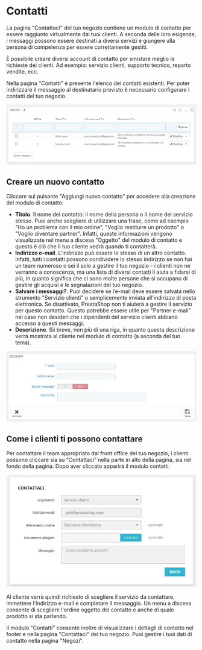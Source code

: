 # Contatti

La pagina "Contattaci" del tuo negozio contiene un modulo di contatto per essere raggiunto virtualmente dai tuoi clienti. A seconda delle loro esigenze, i messaggi possono essere destinati a diversi servizi e giungere alla persona di competenza per essere correttamente gestiti.

È possibile creare diversi account di contatto per smistare meglio le richieste dei clienti. Ad esempio: servizio clienti, supporto tecnico, reparto vendite, ecc.  
  
Nella pagina "Contatti" è presente l'elenco dei contatti esistenti. Per poter indirizzare il messaggio al destinatario previsto è necessario configurare i contatti del tuo negozio.

![](../../../../.gitbook/assets/54266624.jpg)

## Creare un nuovo contatto <a id="Contatti-Creareunnuovocontatto"></a>

Cliccare sul pulsante "Aggiungi nuovo contatto" per accedere alla creazione del modulo di contatto:

* **Titolo**. Il nome del contatto: il nome della persona o il nome del servizio stesso. Puoi anche scegliere di utilizzare una frase, come ad esempio "Ho un problema con il mio ordine", "Voglio restituire un prodotto" o "Voglio diventare partner". Infatti, queste informazioni vengono visualizzate nel menu a discesa "Oggetto" del modulo di contatto e questo è ciò che il tuo cliente vedrà quando ti contatterà.
* **Indirizzo e-mail**. L'indirizzo può essere lo stesso di un altro contatto. Infatti, tutti i contatti possono condividere lo stesso indirizzo se non hai un team numeroso o sei il solo a gestire il tuo negozio - i clienti non ne verranno a conoscenza, ma una lista di diversi contatti li aiuta a fidarsi di più, in quanto significa che ci sono molte persone che si occupano di gestire gli acquisì e le segnalazioni del tuo negozio.
* **Salvare i messaggi?**. Puoi decidere se l’e-mail deve essere salvata nello strumento "Servizio clienti" o semplicemente inviata all'indirizzo di posta elettronica. Se disattivato, PrestaShop non ti aiuterà a gestire il servizio per questo contatto. Questo potrebbe essere utile per "Partner e-mail” nel caso non desideri che i dipendenti del servizio clienti abbiano accesso a questi messaggi.
* **Descrizione**. Sii breve, non più di una riga, in quanto questa descrizione verrà mostrata al cliente nel modulo di contatto \(a seconda del tuo tema\).  

![](../../../../.gitbook/assets/54266625.jpg)

## Come i clienti ti possono contattare <a id="Contatti-Comeiclientitipossonocontattare"></a>

Per contattare il team appropriato dal front office del tuo negozio, i clienti possono cliccare sia su “Contattaci” nella parte in alto della pagina, sia nel fondo della pagina. Dopo aver cliccato apparirà il modulo contatti. 

![](../../../../.gitbook/assets/54266626.jpg)

Al cliente verrà quindi richiesto di scegliere il servizio da contattare, immettere l'indirizzo e-mail e completare il messaggio. Un menu a discesa consente di scegliere l'ordine oggetto del contatto e anche di quale prodotto si sta parlando.

Il modulo "Contatti" consente inoltre di visualizzare i dettagli di contatto nel footer e nella pagina "Contattaci" del tuo negozio. Puoi gestire i tuoi dati di contatto nella pagina "Negozi".

